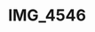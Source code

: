 ---
pid: '186'
layout: photos
title: IMG_4546
filename: IMG_4546.jpg
caption: 
permalink: "/photos/186.html"
---